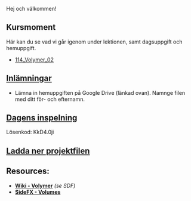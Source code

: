 Hej och välkommen!

## Kursmoment
Här kan du se vad vi går igenom under lektionen, samt dagsuppgift och hemuppgift.

* [114_Volymer_02](https://github.com/Studio-Konkret/Technical-Direction/tree/main/Kursmoment/114_Volymer_02)

## [Inlämningar](https://drive.google.com/drive/folders/1Xtav1vNc5xot-4UZH8K4UncOpoASECVR?usp=sharing)

- Lämna in hemuppgiften på Google Drive (länkad ovan). Namnge filen med ditt för- och efternamn.

## [Dagens inspelning](https://zoom.us/rec/share/MAw5INqmpU7VCdbLSaqb2MFklx9QA77mhyQuEgeCiu6aaCMPOA8TLwz8qYOMoH9J.hV8X_kEYdriF6C2w)

Lösenkod: KkD4.0ji

## <a href="https://raw.githubusercontent.com/Studio-Konkret/Technical-Direction/main/Nackademin/T3D24/Houdini%20och%20Procedurella%20Milj%C3%B6er%201/DAG_14/DAG_14.hiplc" target="_blank">Ladda ner projektfilen</a>


## Resources:
- [**Wiki - Volymer**](https://github.com/Studio-Konkret/Technical-Direction/wiki/Volymer) *(se SDF)*
- [**SideFX - Volumes**](https://www.sidefx.com/docs/houdini/model/volumes.html)
